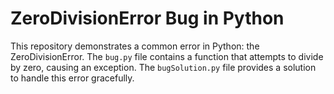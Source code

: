 # ZeroDivisionError Bug in Python
This repository demonstrates a common error in Python: the ZeroDivisionError. The `bug.py` file contains a function that attempts to divide by zero, causing an exception.  The `bugSolution.py` file provides a solution to handle this error gracefully.